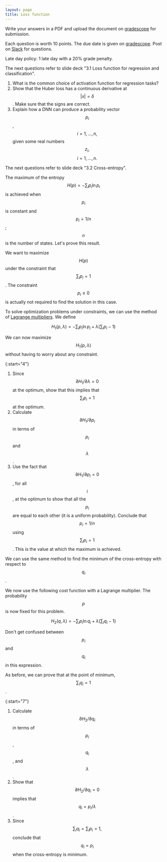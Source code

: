 ```yaml
---
layout: page
title: Loss function
--- 
```


Write your answers in a PDF and upload the document on [gradescope](https://www.gradescope.com/courses/102338) for submission.

Each question is worth 10 points. The due date is given on [gradescope](https://www.gradescope.com/courses/102338). Post on [Slack](https://stanford.enterprise.slack.com/) for questions.

Late day policy: 1 late day with a 20% grade penalty.

The next questions refer to slide deck "3.1 Loss function for regression and classification".

1. What is the common choice of activation function for regression tasks?
1. Show that the Huber loss has a continuous derivative at $$\lvert x \rvert = \delta$$. Make sure that the signs are correct.
1. Explain how a DNN can produce a probability vector $$p_i$$, $$i = 1, \dots, n,$$ given some real numbers $$z_i,$$ $$i = 1, \dots, n.$$

The next questions refer to slide deck "3.2 Cross-entropy". 

The maximum of the entropy $$H(p) = - \sum_i p_i \ln p_i$$ is achieved when $$p_i$$ is constant and $$p_i = 1/n$$; $$n$$ is the number of states. Let's prove this result. 

We want to maximize $$H(p)$$ under the constraint that $$\sum_i p_i = 1$$. The constraint $$p_i \ge 0$$ is actually not required to find the solution in this case. 

To solve optimization problems under constraints, we can use the method of [Lagrange multipliers](https://en.wikipedia.org/wiki/Lagrange_multiplier). We define

$$ H_1(p,\lambda) = - \sum_i p_i \ln p_i + \lambda (\sum_i p_i - 1) $$

We can now maximize $$H_1(p,\lambda)$$ without having to worry about any constraint.

{:start="4"}
1. Since $$\partial H_1 / \partial \lambda = 0$$ at the optimum, show that this implies that $$\sum_i p_i = 1$$ at the optimum.
1. Calculate $$\partial H_1 / \partial p_i$$ in terms of $$p_i$$ and $$\lambda$$.
1. Use the fact that $$\partial H_1 / \partial p_i = 0$$, for all $$i$$, at the optimum to show that all the $$p_i$$ are equal to each other (it is a uniform probability). Conclude that $$p_i = 1/n$$ using $$\sum_i p_i = 1$$. This is the value at which the maximum is achieved.

We can use the same method to find the minimum of the cross-entropy with respect to $$q_i$$. 

We now use the following cost function with a Lagrange multiplier. The probability $$p$$ is now fixed for this problem.

$$ H_2(q,\lambda) = - \sum_i p_i \ln q_i + \lambda (\sum_i q_i - 1) $$

Don't get confused between $$p_i$$ and $$q_i$$ in this expression.

As before, we can prove that at the point of minimum, $$\sum_i q_i = 1$$.

{:start="7"}
1. Calculate $$\partial H_2 / \partial q_i$$ in terms of $$p_i$$, $$q_i$$, and $$\lambda$$.
1. Show that $$\partial H_2 / \partial q_i = 0$$ implies that $$q_i = p_i / \lambda$$. 
1. Since $$\sum_i q_i = \sum_i p_i = 1,$$ conclude that $$q_i = p_i$$ when the cross-entropy is minimum.